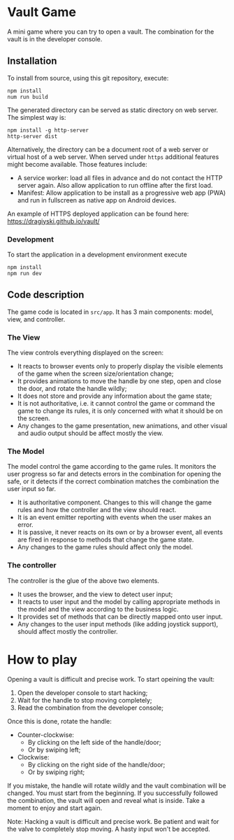 # Vault Game

A mini game where you can try to open a vault. The combination for the vault is in the developer console.

## Installation

To install from source, using this git repository, execute:

```
npm install
num run build
```

The generated directory can be served as static directory on web server. The simplest way is:

```
npm install -g http-server
http-server dist
```

Alternatively, the directory can be a document root of a web server or virtual host of a web server. When served under `https` additional features might become available. Those features include:

* A service worker: load all files in advance and do not contact the HTTP server again. Also allow application to run offline after the first load.
* Manifest: Allow application to be install as a progressive web app (PWA) and run in fullscreen as native app on Android devices.

An example of HTTPS deployed application can be found here: https://dragiyski.github.io/vault/

### Development

To start the application in a development environment execute

```
npm install
npm run dev
```

## Code description

The game code is located in `src/app`. It has 3 main components: model, view, and controller.

### The View

The view controls everything displayed on the screen:

* It reacts to browser events only to properly display the visible elements of the game when the screen size/orientation change;
* It provides animations to move the handle by one step, open and close the door, and rotate the handle wildly;
* It does not store and provide any information about the game state;
* It is not authoritative, i.e. it cannot control the game or command the game to change its rules, it is only concerned with what it should be on the screen.
* Any changes to the game presentation, new animations, and other visual and audio output should be affect mostly the view.

### The Model

The model control the game according to the game rules. It monitors the user progress so far and detects errors in the combination for opening the safe, or it detects if the correct combination matches the combination the user input so far.

* It is authoritative component. Changes to this will change the game rules and how the controller and the view should react.
* It is an event emitter reporting with events when the user makes an error.
* It is passive, it never reacts on its own or by a browser event, all events are fired in response to methods that change the game state.
* Any changes to the game rules should affect only the model.

### The controller

The controller is the glue of the above two elements.

* It uses the browser, and the view to detect user input;
* It reacts to user input and the model by calling appropriate methods in the model and the view according to the business logic.
* It provides set of methods that can be directly mapped onto user input.
* Any changes to the user input methods (like adding joystick support), should affect mostly the controller.

# How to play

Opening a vault is difficult and precise work. To start opeining the vault:

1. Open the developer console to start hacking;
2. Wait for the handle to stop moving completely;
3. Read the combination from the developer console;

Once this is done, rotate the handle:

* Counter-clockwise:
  * By clicking on the left side of the handle/door;
  * Or by swiping left;
* Clockwise:
  * By clicking on the right side of the handle/door;
  * Or by swiping right;

If you mistake, the handle will rotate wildly and the vault combination will be changed. You must start from the beginning.
If you successfully followed the combination, the vault will open and reveal what is inside. Take a moment to enjoy and start again.

Note: Hacking a vault is difficult and precise work. Be patient and wait for the valve to completely stop moving. A hasty input won't be accepted.

